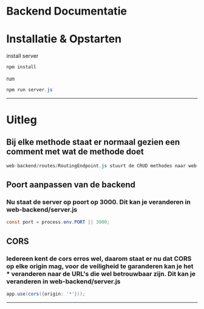 Backend Documentatie
==============

# Installatie & Opstarten

install server
```cs
npm install
```

run
```cs
npm run server.js
```

------------------------

# Uitleg
## Bij elke methode staat er normaal gezien een comment met wat de methode doet
```cs
web-backend/routes/RoutingEndpoint.js stuurt de CRUD methodes naar web-backend/server.js 
```
## Poort aanpassen van de backend
### Nu staat de server op poort op 3000. Dit kan je veranderen in web-backend/server.js 
```cs
const port = process.env.PORT || 3000;
```
## CORS
### Iedereen kent de cors erros wel, daarom staat er nu dat CORS op elke origin mag, voor de veiligheid te garanderen kan je het * veranderen naar de URL's die wel betrouwbaar zijn. Dit kan je veranderen in web-backend/server.js 
```cs
app.use(cors({origin: '*'}));
```

------------------------

